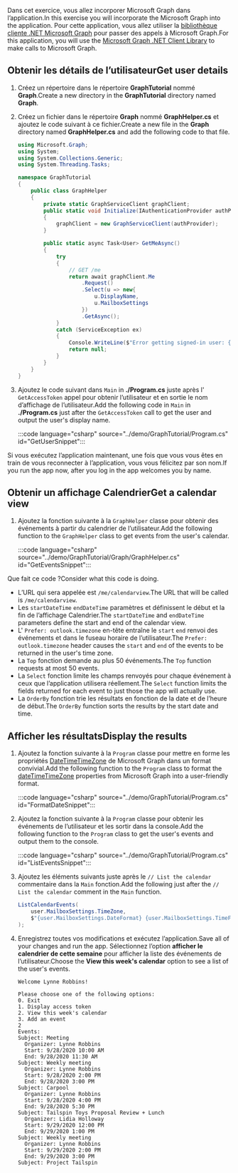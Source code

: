 <!-- markdownlint-disable MD002 MD041 -->

<span data-ttu-id="ea9d0-101">Dans cet exercice, vous allez incorporer Microsoft Graph dans l’application.</span><span class="sxs-lookup"><span data-stu-id="ea9d0-101">In this exercise you will incorporate the Microsoft Graph into the application.</span></span> <span data-ttu-id="ea9d0-102">Pour cette application, vous allez utiliser la [bibliothèque cliente .NET Microsoft Graph](https://github.com/microsoftgraph/msgraph-sdk-dotnet) pour passer des appels à Microsoft Graph.</span><span class="sxs-lookup"><span data-stu-id="ea9d0-102">For this application, you will use the [Microsoft Graph .NET Client Library](https://github.com/microsoftgraph/msgraph-sdk-dotnet) to make calls to Microsoft Graph.</span></span>

## <a name="get-user-details"></a><span data-ttu-id="ea9d0-103">Obtenir les détails de l’utilisateur</span><span class="sxs-lookup"><span data-stu-id="ea9d0-103">Get user details</span></span>

1. <span data-ttu-id="ea9d0-104">Créez un répertoire dans le répertoire **GraphTutorial** nommé **Graph**.</span><span class="sxs-lookup"><span data-stu-id="ea9d0-104">Create a new directory in the **GraphTutorial** directory named **Graph**.</span></span>
1. <span data-ttu-id="ea9d0-105">Créez un fichier dans le répertoire **Graph** nommé **GraphHelper.cs** et ajoutez le code suivant à ce fichier.</span><span class="sxs-lookup"><span data-stu-id="ea9d0-105">Create a new file in the **Graph** directory named **GraphHelper.cs** and add the following code to that file.</span></span>

    ```csharp
    using Microsoft.Graph;
    using System;
    using System.Collections.Generic;
    using System.Threading.Tasks;

    namespace GraphTutorial
    {
        public class GraphHelper
        {
            private static GraphServiceClient graphClient;
            public static void Initialize(IAuthenticationProvider authProvider)
            {
                graphClient = new GraphServiceClient(authProvider);
            }

            public static async Task<User> GetMeAsync()
            {
                try
                {
                    // GET /me
                    return await graphClient.Me
                        .Request()
                        .Select(u => new{
                            u.DisplayName,
                            u.MailboxSettings
                        })
                        .GetAsync();
                }
                catch (ServiceException ex)
                {
                    Console.WriteLine($"Error getting signed-in user: {ex.Message}");
                    return null;
                }
            }
        }
    }
    ```

1. <span data-ttu-id="ea9d0-106">Ajoutez le code suivant dans `Main` in **./Program.cs** juste après l' `GetAccessToken` appel pour obtenir l’utilisateur et en sortie le nom d’affichage de l’utilisateur.</span><span class="sxs-lookup"><span data-stu-id="ea9d0-106">Add the following code in `Main` in **./Program.cs** just after the `GetAccessToken` call to get the user and output the user's display name.</span></span>

    :::code language="csharp" source="../demo/GraphTutorial/Program.cs" id="GetUserSnippet":::

<span data-ttu-id="ea9d0-107">Si vous exécutez l’application maintenant, une fois que vous vous êtes en train de vous reconnecter à l’application, vous vous félicitez par son nom.</span><span class="sxs-lookup"><span data-stu-id="ea9d0-107">If you run the app now, after you log in the app welcomes you by name.</span></span>

## <a name="get-a-calendar-view"></a><span data-ttu-id="ea9d0-108">Obtenir un affichage Calendrier</span><span class="sxs-lookup"><span data-stu-id="ea9d0-108">Get a calendar view</span></span>

1. <span data-ttu-id="ea9d0-109">Ajoutez la fonction suivante à la `GraphHelper` classe pour obtenir des événements à partir du calendrier de l’utilisateur.</span><span class="sxs-lookup"><span data-stu-id="ea9d0-109">Add the following function to the `GraphHelper` class to get events from the user's calendar.</span></span>

    :::code language="csharp" source="../demo/GraphTutorial/Graph/GraphHelper.cs" id="GetEventsSnippet":::

<span data-ttu-id="ea9d0-110">Que fait ce code ?</span><span class="sxs-lookup"><span data-stu-id="ea9d0-110">Consider what this code is doing.</span></span>

- <span data-ttu-id="ea9d0-111">L’URL qui sera appelée est `/me/calendarview`.</span><span class="sxs-lookup"><span data-stu-id="ea9d0-111">The URL that will be called is `/me/calendarview`.</span></span>
- <span data-ttu-id="ea9d0-112">Les `startDateTime` `endDateTime` paramètres et définissent le début et la fin de l’affichage Calendrier.</span><span class="sxs-lookup"><span data-stu-id="ea9d0-112">The `startDateTime` and `endDateTime` parameters define the start and end of the calendar view.</span></span>
- <span data-ttu-id="ea9d0-113">L' `Prefer: outlook.timezone` en-tête entraîne le `start` `end` renvoi des événements et dans le fuseau horaire de l’utilisateur.</span><span class="sxs-lookup"><span data-stu-id="ea9d0-113">The `Prefer: outlook.timezone` header causes the `start` and `end` of the events to be returned in the user's time zone.</span></span>
- <span data-ttu-id="ea9d0-114">La `Top` fonction demande au plus 50 événements.</span><span class="sxs-lookup"><span data-stu-id="ea9d0-114">The `Top` function requests at most 50 events.</span></span>
- <span data-ttu-id="ea9d0-115">La `Select` fonction limite les champs renvoyés pour chaque événement à ceux que l’application utilisera réellement.</span><span class="sxs-lookup"><span data-stu-id="ea9d0-115">The `Select` function limits the fields returned for each event to just those the app will actually use.</span></span>
- <span data-ttu-id="ea9d0-116">La `OrderBy` fonction trie les résultats en fonction de la date et de l’heure de début.</span><span class="sxs-lookup"><span data-stu-id="ea9d0-116">The `OrderBy` function sorts the results by the start date and time.</span></span>

## <a name="display-the-results"></a><span data-ttu-id="ea9d0-117">Afficher les résultats</span><span class="sxs-lookup"><span data-stu-id="ea9d0-117">Display the results</span></span>

1. <span data-ttu-id="ea9d0-118">Ajoutez la fonction suivante à la `Program` classe pour mettre en forme les propriétés [DateTimeTimeZone](/graph/api/resources/datetimetimezone?view=graph-rest-1.0) de Microsoft Graph dans un format convivial.</span><span class="sxs-lookup"><span data-stu-id="ea9d0-118">Add the following function to the `Program` class to format the [dateTimeTimeZone](/graph/api/resources/datetimetimezone?view=graph-rest-1.0) properties from Microsoft Graph into a user-friendly format.</span></span>

    :::code language="csharp" source="../demo/GraphTutorial/Program.cs" id="FormatDateSnippet":::

1. <span data-ttu-id="ea9d0-119">Ajoutez la fonction suivante à la `Program` classe pour obtenir les événements de l’utilisateur et les sortir dans la console.</span><span class="sxs-lookup"><span data-stu-id="ea9d0-119">Add the following function to the `Program` class to get the user's events and output them to the console.</span></span>

    :::code language="csharp" source="../demo/GraphTutorial/Program.cs" id="ListEventsSnippet":::

1. <span data-ttu-id="ea9d0-120">Ajoutez les éléments suivants juste après le `// List the calendar` commentaire dans la `Main` fonction.</span><span class="sxs-lookup"><span data-stu-id="ea9d0-120">Add the following just after the `// List the calendar` comment in the `Main` function.</span></span>

    ```csharp
    ListCalendarEvents(
        user.MailboxSettings.TimeZone,
        $"{user.MailboxSettings.DateFormat} {user.MailboxSettings.TimeFormat}"
    );
    ```

1. <span data-ttu-id="ea9d0-121">Enregistrez toutes vos modifications et exécutez l’application.</span><span class="sxs-lookup"><span data-stu-id="ea9d0-121">Save all of your changes and run the app.</span></span> <span data-ttu-id="ea9d0-122">Sélectionnez l’option **afficher le calendrier de cette semaine** pour afficher la liste des événements de l’utilisateur.</span><span class="sxs-lookup"><span data-stu-id="ea9d0-122">Choose the **View this week's calendar** option to see a list of the user's events.</span></span>

    ```Shell
    Welcome Lynne Robbins!

    Please choose one of the following options:
    0. Exit
    1. Display access token
    2. View this week's calendar
    3. Add an event
    2
    Events:
    Subject: Meeting
      Organizer: Lynne Robbins
      Start: 9/28/2020 10:00 AM
      End: 9/28/2020 11:30 AM
    Subject: Weekly meeting
      Organizer: Lynne Robbins
      Start: 9/28/2020 2:00 PM
      End: 9/28/2020 3:00 PM
    Subject: Carpool
      Organizer: Lynne Robbins
      Start: 9/28/2020 4:00 PM
      End: 9/28/2020 5:30 PM
    Subject: Tailspin Toys Proposal Review + Lunch
      Organizer: Lidia Holloway
      Start: 9/29/2020 12:00 PM
      End: 9/29/2020 1:00 PM
    Subject: Weekly meeting
      Organizer: Lynne Robbins
      Start: 9/29/2020 2:00 PM
      End: 9/29/2020 3:00 PM
    Subject: Project Tailspin
    ```
